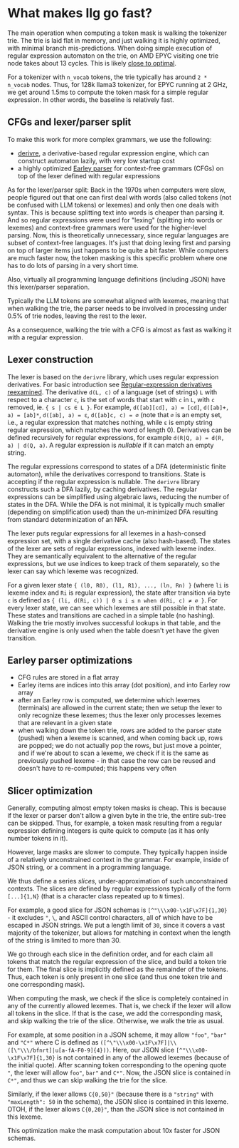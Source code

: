 # What makes llg go fast?

The main operation when computing a token mask is walking the tokenizer trie.
The trie is laid flat in memory, and just walking it is highly optimized,
with minimal branch mis-predictions.
When doing simple execution of regular expression automaton on the trie,
on AMD EPYC visiting one trie node takes about 13 cycles.
This is likely [close to optimal](https://github.com/guidance-ai/llguidance/blob/main/docs/toktrie.md).

For a tokenizer with `n_vocab` tokens, the trie typically has around `2 * n_vocab` nodes.
Thus, for 128k llama3 tokenizer, for EPYC running at 2 GHz,
we get around 1.5ms to compute the token mask for a simple regular expression.
In other words, the baseline is relatively fast.

## CFGs and lexer/parser split

To make this work for more complex grammars, we use the following:

- [derivre](https://github.com/microsoft/derivre), a derivative-based regular expression engine,
  which can construct automaton lazily, with very low startup cost
- a highly optimized
  [Earley parser](https://en.wikipedia.org/wiki/Earley_parser)
  for context-free grammars (CFGs)
  on top of the lexer defined with regular expressions

As for the lexer/parser split:
Back in the 1970s when computers were slow, people figured out that one can
first deal with words
(also called tokens (not be confused with LLM tokens) or lexemes)
and only then one deals with syntax.
This is because splitting text into words is cheaper than parsing it.
And so regular expressions were used for "lexing"
(splitting into words or lexemes) and context-free grammars were
used for the higher-level parsing.
Now, this is theoretically unnecessary, since regular languages are
subset of context-free languages.
It's just that doing lexing first and parsing on top of larger items just
happens to be quite a bit faster.
While computers are much faster now, the token masking is this specific problem where one has to do lots of parsing in a very short time.

Also, virtually all programming language definitions (including JSON)
have this lexer/parser separation.

Typically the LLM tokens are somewhat aligned with lexemes,
meaning that when walking the trie,
the parser needs to be involved in processing under 0.5% of trie nodes,
leaving the rest to the lexer.

As a consequence, walking the trie with a CFG is almost as fast as walking it with a regular expression.

## Lexer construction

The lexer is based on the `derivre` library, which uses regular expression derivatives.
For basic introduction see
[Regular-expression derivatives reexamined](https://www.khoury.northeastern.edu/home/turon/re-deriv.pdf).
The derivative `d(L, c)` of a language (set of strings) `L` with respect to a character `c`,
is the set of words that start with `c` in `L`, with `c` removed, ie. `{ s | cs ∈ L }`.
For example, `d([ab][cd], a) = [cd]`, `d([ab]+, a) = [ab]*`, `d([ab], a) = ε`, `d([ab]c, c) = ∅`
(note that `∅` is an empty set, i.e., a regular expression that matches nothing,
while `ε` is empty string regular expression, which matches the word of length 0).
Derivatives can be defined recursively for regular expressions,
for example `d(R|Q, a) = d(R, a) | d(Q, a)`.
A regular expression is _nullable_ if it can match an empty string.

The regular expressions correspond to states of a DFA
(deterministic finite automaton),
while the derivatives correspond to transitions.
State is accepting if the regular expression is nullable.
The `derivre` library constructs such a DFA lazily, by caching derivatives.
The regular expressions can be simplified using algebraic laws,
reducing the number of states in the DFA.
While the DFA is not minimal, it is typically much smaller
(depending on simplification used) than the
un-minimized DFA resulting from standard determinization of an NFA.

The lexer puts regular expressions for all lexemes in a hash-consed
expression set, with a single derivative cache (also hash-based).
The states of the lexer are sets of regular expressions, indexed
with lexeme index.
They are semantically equivalent to the alternative of the regular
expressions, but we use indices to keep track of them separately,
so the lexer can say which lexeme was recognized.

For a given lexer state `{ (l0, R0), (l1, R1), ..., (ln, Rn) }`
(where `li` is lexeme index and `Ri` is regular expression),
the state after transition via byte `c` is defined as
`{ (li, d(Ri, c)) | 0 ≤ i ≤ n when d(Ri, c) ≠ ∅ }`.
For every lexer state, we can see which lexemes are still possible in that state.
These states and transitions are cached in a simple table (no hashing).
Walking the trie mostly involves successful lookups in that table,
and the derivative engine is only used when the table doesn't yet have the
given transition.


## Earley parser optimizations

- CFG rules are stored in a flat array
- Earley items are indices into this array (dot position), and into Earley row array
- after an Earley row is computed, we determine which lexemes (terminals) are
  allowed in the current state; then we setup the lexer to only recognize these lexemes;
  thus the lexer only processes lexemes that are relevant in a given state
- when walking down the token trie, rows are added to the parser state (pushed)
  when a lexeme is scanned,
  and when coming back up, rows are popped;
  we do not actually pop the rows, but just move a pointer, and if we're
  about to scan a lexeme, we check if it is the same as previously pushed
  lexeme - in that case the row can be reused and doesn't have to re-computed;
  this happens very often

## Slicer optimization

Generally, computing almost empty token masks is cheap.
This is because if the lexer or parser don't allow a given byte
in the trie, the entire sub-tree can be skipped.
Thus, for example, a token mask resulting from a regular expression defining
integers is quite quick to compute (as it has only number tokens in it).

However, large masks are slower to compute.
They typically happen inside of a relatively unconstrained context in the grammar.
For example, inside of JSON string, or a comment in a programming language.

We thus define a series _slices_, under-approximation of such unconstrained contexts.
The slices are defined by regular expressions typically of the form `[...]{1,N}`
(that is a character class repeated up to `N` times).

For example, a good slice for JSON schemas is `[^"\\\x00-\x1F\x7F]{1,30}` -
it excludes `"`, `\`, and ASCII control characters, all of which have to
be escaped in JSON strings.
We put a length limit of `30`, since it covers a vast majority of the
tokenizer, but allows for matching in context when the length of the string
is limited to more than 30.

We go through each slice in the definition order,
and for each claim all tokens that match the regular expression of the slice,
and build a token trie for them.
The final slice is implicitly defined as the remainder of the tokens.
Thus, each token is only present in one slice (and thus one token trie and one corresponding mask).

When computing the mask,
we check if the slice is completely contained in any of the currently allowed lexemes.
That is, we check if the lexer will allow all tokens in the slice.
If that is the case, we add the corresponding mask, and skip walking the trie of the slice.
Otherwise, we walk the trie as usual.

For example, at some position in a JSON scheme,
it may allow `"foo"`, `"bar"` and `"C*"` where C is defined as
`([^\"\\\x00-\x1F\x7F]|\\([\"\\\/bfnrt]|u[a-fA-F0-9]{4}))`.
Here, our JSON slice `[^"\\\x00-\x1F\x7F]{1,30}` is not contained
in any of the allowed lexemes (because of the initial quote).
After scanning token corresponding to the opening quote `"`,
the lexer will allow `foo"`, `bar"` and `C*"`.
Now, the JSON slice is contained in `C*"`,
and thus we can skip walking the trie for the slice.

Similarly, if the lexer allows `C{0,50}"` (because there is a `"string"`
with `"maxLength": 50` in the schema), the JSON slice is contained in this lexeme.
OTOH, if the lexer allows `C{0,20}"`, than the JSON slice is not contained in this lexeme.

This optimization make the mask computation about 10x faster for JSON schemas.
